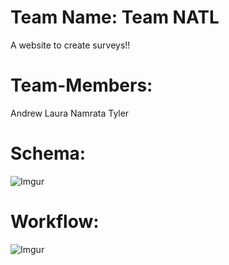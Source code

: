 Team Name: Team NATL
=====================
A website to create surveys!!


Team-Members:
=====================
Andrew
Laura
Namrata
Tyler


Schema:
======================

![Imgur](http://i.imgur.com/JvaDddG.jpg?1)

Workflow:
======================

![Imgur](http://i.imgur.com/41yEUNm.png?1)
